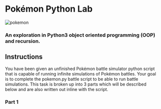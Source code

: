 # Pokémon Python Lab
<div>
  <img src="https://wallpapercave.com/wp/d4emJ2t.jpg" alt="pokemon" />
</div>

### An exploration in Python3 object oriented programming (OOP) and recursion.

## Instructions
You have been given an unfinished Pokémon battle simulator python script that is capable of running infinite simulations of Pokémon battles. Your goal is to complete the pokemon.py battle script to be able to run battle simulations. This task is broken up into 3 parts which will be described below and are also written out inline with the script.

### Part 1
